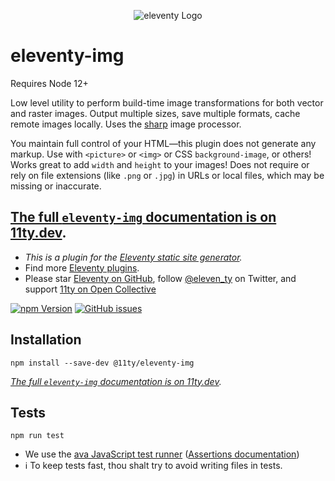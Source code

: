 <p align="center"><img src="https://www.11ty.dev/img/logo-github.png" alt="eleventy Logo"></p>

# eleventy-img

Requires Node 12+

Low level utility to perform build-time image transformations for both vector and raster images. Output multiple sizes, save multiple formats, cache remote images locally. Uses the [sharp](https://sharp.pixelplumbing.com/) image processor.

You maintain full control of your HTML—this plugin does not generate any markup. Use with `<picture>` or `<img>` or CSS `background-image`, or others! Works great to add `width` and `height` to your images! Does not require or rely on file extensions (like `.png` or `.jpg`) in URLs or local files, which may be missing or inaccurate.

## [The full `eleventy-img` documentation is on 11ty.dev](https://www.11ty.dev/docs/plugins/image/).

* _This is a plugin for the [Eleventy static site generator](https://www.11ty.dev/)._
* Find more [Eleventy plugins](https://www.11ty.dev/docs/plugins/).
* Please star [Eleventy on GitHub](https://github.com/11ty/eleventy/), follow [@eleven_ty](https://twitter.com/eleven_ty) on Twitter, and support [11ty on Open Collective](https://opencollective.com/11ty)

[![npm Version](https://img.shields.io/npm/v/@11ty/eleventy-img.svg?style=for-the-badge)](https://www.npmjs.com/package/@11ty/eleventy-img) [![GitHub issues](https://img.shields.io/github/issues/11ty/eleventy-img.svg?style=for-the-badge)](https://github.com/11ty/eleventy-img/issues)

## Installation

```
npm install --save-dev @11ty/eleventy-img
```

_[The full `eleventy-img` documentation is on 11ty.dev](https://www.11ty.dev/docs/plugins/image/)._

## Tests

```
npm run test
```

- We use the [ava JavaScript test runner](https://github.com/avajs/ava) ([Assertions documentation](https://github.com/avajs/ava/blob/master/docs/03-assertions.md))
- ℹ️ To keep tests fast, thou shalt try to avoid writing files in tests.

